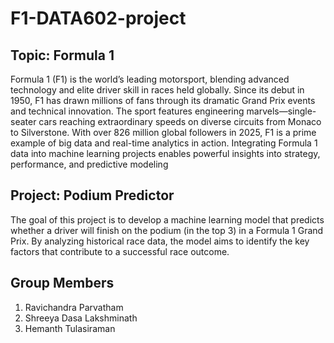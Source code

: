 # F1-DATA602-project


## Topic: Formula 1

Formula 1 (F1) is the world’s leading motorsport, blending advanced technology and elite driver skill in races held globally. Since its debut in 1950, F1 has drawn millions of fans through its dramatic Grand Prix events and technical innovation. The sport features engineering marvels—single-seater cars reaching extraordinary speeds on diverse circuits from Monaco to Silverstone. With over 826 million global followers in 2025, F1 is a prime example of big data and real-time analytics in action. Integrating Formula 1 data into machine learning projects enables powerful insights into strategy, performance, and predictive modeling


## Project: Podium Predictor

The goal of this project is to develop a machine learning model that predicts whether a driver will finish on the podium (in the top 3) in a Formula 1 Grand Prix. By analyzing historical race data, the model aims to identify the key factors that contribute to a successful race outcome.


## Group Members
1. Ravichandra Parvatham
2. Shreeya Dasa Lakshminath
3. Hemanth Tulasiraman
